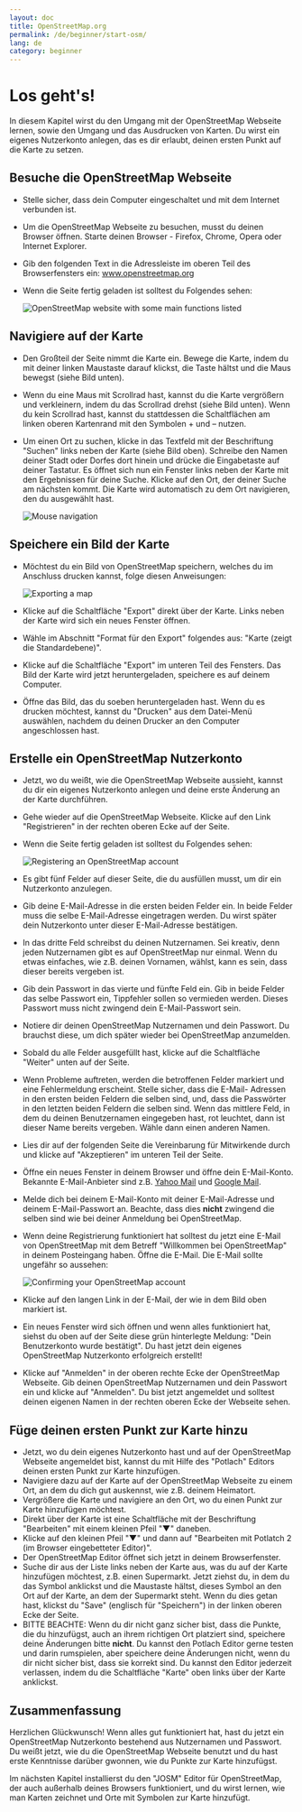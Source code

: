 ```yaml
---
layout: doc
title: OpenStreetMap.org
permalink: /de/beginner/start-osm/
lang: de
category: beginner
---
```


Los geht's!
===========

In diesem Kapitel wirst du den Umgang mit der OpenStreetMap Webseite 
lernen, sowie den Umgang und das Ausdrucken von Karten. Du wirst ein
eigenes Nutzerkonto anlegen, das es dir erlaubt, deinen ersten Punkt 
auf die Karte zu setzen.

Besuche die OpenStreetMap Webseite
----------------------------------

-   Stelle sicher, dass dein Computer eingeschaltet und mit dem Internet
    verbunden ist.
-   Um die OpenStreetMap Webseite zu besuchen, musst du deinen Browser
    öffnen. Starte deinen Browser - Firefox, Chrome, Opera oder Internet
    Explorer.
-   Gib den folgenden Text in die Adressleiste im oberen Teil des 
    Browserfensters ein: www.openstreetmap.org
-   Wenn die Seite fertig geladen ist solltest du Folgendes sehen:

    ![OpenStreetMap website with some main functions listed][]

Navigiere auf der Karte
-----------------------

-   Den Großteil der Seite nimmt die Karte ein. Bewege die Karte, indem 
    du mit deiner linken Maustaste darauf klickst, die Taste hältst und
    die Maus bewegst (siehe Bild unten).
-   Wenn du eine Maus mit Scrollrad hast, kannst du die Karte
    vergrößern und verkleinern, indem du das Scrollrad drehst (siehe 
    Bild unten). Wenn du kein Scrollrad hast, kannst du stattdessen die 
    Schaltflächen am linken oberen Kartenrand mit den Symbolen + und – 
    nutzen.
-   Um einen Ort zu suchen, klicke in das Textfeld mit der Beschriftung
    "Suchen" links neben der Karte (siehe Bild oben). Schreibe den
    Namen deiner Stadt oder Dorfes dort hinein und drücke die 
    Eingabetaste auf deiner Tastatur. Es öffnet sich nun ein Fenster 
    links neben der Karte mit den Ergebnissen für deine Suche. Klicke auf den
    Ort, der deiner Suche am nächsten kommt. Die Karte wird automatisch
    zu dem Ort navigieren, den du ausgewählt hast.

    ![Mouse navigation][]

Speichere ein Bild der Karte
----------------------------

-   Möchtest du ein Bild von OpenStreetMap speichern, welches du im
    Anschluss drucken kannst, folge diesen Anweisungen:

    ![Exporting a map][]

-   Klicke auf die Schaltfläche "Export" direkt über der Karte. Links 
    neben der Karte wird sich ein neues Fenster öffnen.
-   Wähle im Abschnitt "Format für den Export" folgendes aus: "Karte 
    (zeigt die Standardebene)".
-   Klicke auf die Schaltfläche "Export" im unteren Teil des Fensters. 
    Das Bild der Karte wird jetzt heruntergeladen, speichere es auf 
    deinem Computer.
-   Öffne das Bild, das du soeben heruntergeladen hast. Wenn du es
    drucken möchtest, kannst du "Drucken" aus dem Datei-Menü auswählen,
    nachdem du deinen Drucker an den Computer angeschlossen hast.

Erstelle ein OpenStreetMap Nutzerkonto
--------------------------------------

-   Jetzt, wo du weißt, wie die OpenStreetMap Webseite aussieht, kannst
    du dir ein eigenes Nutzerkonto anlegen und deine erste Änderung 
    an der Karte durchführen.
-   Gehe wieder auf die OpenStreetMap Webseite. Klicke auf den Link
    "Registrieren" in der rechten oberen Ecke auf der Seite.
-   Wenn die Seite fertig geladen ist solltest du Folgendes sehen:

    ![Registering an OpenStreetMap account][]

-   Es gibt fünf Felder auf dieser Seite, die du ausfüllen musst, um dir 
    ein Nutzerkonto anzulegen.
-   Gib deine E-Mail-Adresse in die ersten beiden Felder ein. In beide 
    Felder muss die selbe E-Mail-Adresse eingetragen werden. Du wirst 
    später dein Nutzerkonto unter dieser E-Mail-Adresse bestätigen.
-   In das dritte Feld schreibst du deinen Nutzernamen. Sei kreativ, 
    denn jeden Nutzernamen gibt es auf OpenStreetMap nur einmal. Wenn 
    du etwas einfaches, wie z.B. deinen Vornamen, wählst, kann es sein, 
    dass dieser bereits vergeben ist. 
-   Gib dein Passwort in das vierte und fünfte Feld ein. Gib in beide
    Felder das selbe Passwort ein, Tippfehler sollen so vermieden werden.
    Dieses Passwort muss nicht zwingend dein E-Mail-Passwort sein.
-   Notiere dir deinen OpenStreetMap Nutzernamen und dein Passwort. Du
    brauchst diese, um dich später wieder bei OpenStreetMap anzumelden.
-   Sobald du alle Felder ausgefüllt hast, klicke auf die Schaltfläche
    "Weiter" unten auf der Seite.
-   Wenn Probleme auftreten, werden die betroffenen Felder markiert und
    eine Fehlermeldung erscheint. Stelle sicher, dass die E-Mail-
    Adressen in den ersten beiden Feldern die selben sind, und, dass die
    Passwörter in den letzten beiden Feldern die selben sind. Wenn das 
    mittlere Feld, in dem du deinen Benutzernamen eingegeben hast, rot 
    leuchtet, dann ist dieser Name bereits vergeben. Wähle dann einen 
    anderen Namen.
-   Lies dir auf der folgenden Seite die Vereinbarung für Mitwirkende 
    durch und klicke auf "Akzeptieren" im unteren Teil der Seite.
-   Öffne ein neues Fenster in deinem Browser und öffne dein
    E-Mail-Konto. Bekannte E-Mail-Anbieter sind z.B. [Yahoo Mail](http://mail.yahoo.com)
    und [Google Mail](http://www.gmail.com).
-   Melde dich bei deinem E-Mail-Konto mit deiner E-Mail-Adresse und 
    deinem E-Mail-Passwort an. Beachte, dass dies __nicht__ zwingend 
    die selben sind wie bei deiner Anmeldung bei OpenStreetMap.
-   Wenn deine Registrierung funktioniert hat solltest du jetzt eine
    E-Mail von OpenStreetMap mit dem Betreff "Willkommen bei OpenStreetMap"
    in deinem Posteingang haben. Öffne die E-Mail. Die E-Mail 
    sollte ungefähr so aussehen:

    ![Confirming your OpenStreetMap account][]

-   Klicke auf den langen Link in der E-Mail, der wie in dem Bild oben 
    markiert ist.
-   Ein neues Fenster wird sich öffnen und wenn alles funktioniert hat, 
    siehst du oben auf der Seite diese grün hinterlegte Meldung: 
    "Dein Benutzerkonto wurde bestätigt". Du hast jetzt dein 
    eigenes OpenStreetMap Nutzerkonto erfolgreich erstellt!
-   Klicke auf "Anmelden" in der oberen rechte Ecke der OpenStreetMap
    Webseite. Gib deinen OpenStreetMap Nutzernamen und dein Passwort 
    ein und klicke auf "Anmelden". Du bist jetzt angemeldet und solltest
    deinen eigenen Namen in der rechten oberen Ecke der Webseite sehen.

Füge deinen ersten Punkt zur Karte hinzu
----------------------------------------

-   Jetzt, wo du dein eigenes Nutzerkonto hast und auf der 
    OpenStreetMap Webseite angemeldet bist, kannst du mit Hilfe des 
    "Potlach" Editors deinen ersten Punkt zur Karte hinzufügen.
-   Navigiere dazu auf der Karte auf der OpenStreetMap Webseite zu 
    einem Ort, an dem du dich gut auskennst, wie z.B. deinem Heimatort.
-   Vergrößere die Karte und navigiere an den Ort, wo du einen 
    Punkt zur Karte hinzufügen möchtest.
-   Direkt über der Karte ist eine Schaltfläche mit der Beschriftung
    "Bearbeiten" mit einem kleinen Pfeil "▼" daneben.
-   Klicke auf den kleinen Pfeil "▼" und dann auf "Bearbeiten mit 
    Potlatch 2 (im Browser eingebetteter Editor)".
-   Der OpenStreetMap Editor öffnet sich jetzt in deinem Browserfenster.
-   Suche dir aus der Liste links neben der Karte aus, was du auf der
    Karte hinzufügen möchtest, z.B. einen Supermarkt. Jetzt ziehst du,
    in dem du das Symbol anklickst und die Maustaste hältst, dieses 
    Symbol an den Ort auf der Karte, an dem der Supermarkt steht. Wenn
    du dies getan hast, klickst du "Save" (englisch für "Speichern") in
    der linken oberen Ecke der Seite.
-   BITTE BEACHTE: Wenn du dir nicht ganz sicher bist, dass die Punkte,
    die du hinzufügst, auch an ihrem richtigen Ort platziert sind, 
    speichere deine Änderungen bitte __nicht__. Du kannst den Potlach 
    Editor gerne testen und darin rumspielen, aber speichere deine 
    Änderungen nicht, wenn du dir nicht sicher bist, dass sie korrekt
    sind. Du kannst den Editor jederzeit verlassen, indem du die 
    Schaltfläche "Karte" oben links über der Karte anklickst.

Zusammenfassung
---------------

Herzlichen Glückwunsch! Wenn alles gut funktioniert hat, hast du jetzt
ein OpenStreetMap Nutzerkonto bestehend aus Nutzernamen und Passwort.
Du weißt jetzt, wie du die OpenStreetMap Webseite benutzt und du hast
erste Kenntnisse darüber gwonnen, wie du Punkte zur Karte hinzufügst.

Im nächsten Kapitel installierst du den "JOSM" Editor für OpenStreetMap,
der auch außerhalb deines Browsers funktioniert, und du wirst lernen, 
wie man Karten zeichnet und Orte mit Symbolen zur Karte hinzufügt.

[OpenStreetMap website with some main functions listed]: {{site.baseurl}}/images/start_osm_website_de.png
[Mouse navigation]: {{site.baseurl}}/images/start_mouse_de.png
[Exporting a map]: {{site.baseurl}}/images/start_export_de.png
[Registering an OpenStreetMap account]: {{site.baseurl}}/images/start_register_de.png
[Confirming your OpenStreetMap account]: {{site.baseurl}}/images/start_confirm_de.png
